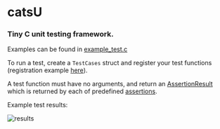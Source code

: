 # catsU
### Tiny C unit testing framework.

Examples can be found in [example_test.c](example/test/example_test.c)

To run a test, create a `TestCases` struct and register your test functions (registration example [here](example/test/cases.c)).

A test function must have no arguments, and return an [AssertionResult](src/assertion_result.h) which is returned by each of predefined [assertions](src/asserts.h).

Example test results:

![results](https://i.postimg.cc/65RWYqdF/results2.png)
